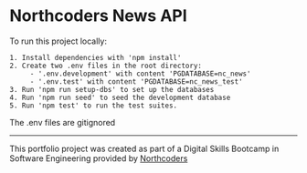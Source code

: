 # Northcoders News API

To run this project locally:

    1. Install dependencies with 'npm install'
    2. Create two .env files in the root directory:
         - '.env.development' with content 'PGDATABASE=nc_news'
         - '.env.test' with content 'PGDATABASE=nc_news_test'
    3. Run 'npm run setup-dbs' to set up the databases
    4. Run 'npm run seed' to seed the development database
    5. Run 'npm test' to run the test suites.

The .env files are gitignored

--- 

This portfolio project was created as part of a Digital Skills Bootcamp in Software Engineering provided by [Northcoders](https://northcoders.com/)
